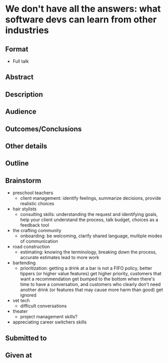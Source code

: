 # We don't have all the answers: what software devs can learn from other industries

## Format

* Full talk

## Abstract


## Description


## Audience



## Outcomes/Conclusions



## Other details

## Outline


## Brainstorm
- preschool teachers
  - client management: identify feelings, summarize decisions, provide realistic choices
- hair stylists
  - consulting skills: understanding the request and identifying goals, help your client understand the process, talk budget, choices as a feedback tool
- the crafting community
  - onboarding: be welcoming, clarify shared language, multiple modes of communication
- road construction
  - estimating: knowing the terminology, breaking down the process, accurate estimates lead to more work
- bartending
  - prioritization: getting a drink at a bar is not a FIFO policy, better tippers (or higher value features) get higher priority, customers that want a recommendation get bumped to the bottom when there's time to have a conversation, and customers who clearly don't need another drink (or features that may cause more harm than good) get ignored
- vet tech
  - difficult conversations
- theater
  - project management skills?
- appreciating career switchers skills


## Submitted to


## Given at
